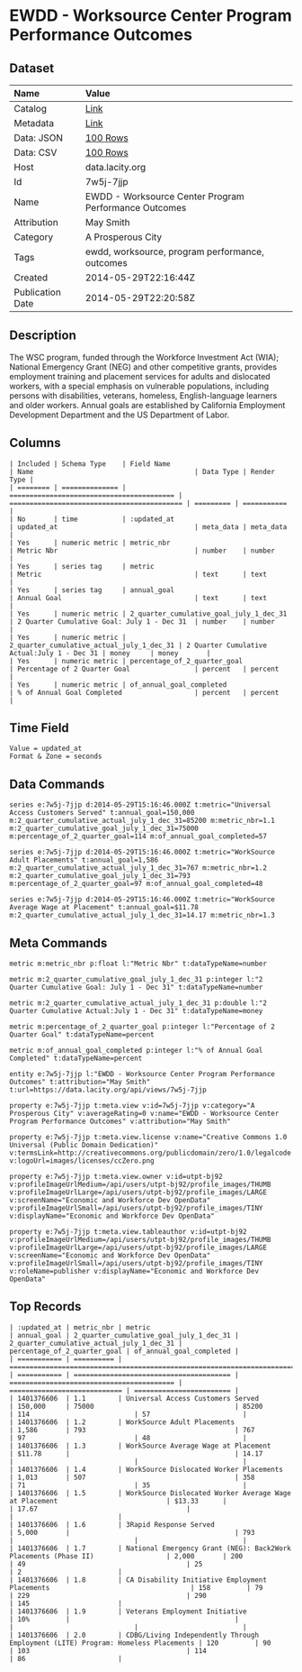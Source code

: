 # EWDD - Worksource Center Program Performance Outcomes

## Dataset

| Name | Value |
| :--- | :---- |
| Catalog | [Link](https://catalog.data.gov/dataset/ewdd-worksource-center-program-performance-outcomes-22b8d) |
| Metadata | [Link](https://data.lacity.org/api/views/7w5j-7jjp) |
| Data: JSON | [100 Rows](https://data.lacity.org/api/views/7w5j-7jjp/rows.json?max_rows=100) |
| Data: CSV | [100 Rows](https://data.lacity.org/api/views/7w5j-7jjp/rows.csv?max_rows=100) |
| Host | data.lacity.org |
| Id | 7w5j-7jjp |
| Name | EWDD - Worksource Center Program Performance Outcomes |
| Attribution | May Smith |
| Category | A Prosperous City |
| Tags | ewdd, worksource, program performance, outcomes |
| Created | 2014-05-29T22:16:44Z |
| Publication Date | 2014-05-29T22:20:58Z |

## Description

The WSC program, funded through the Workforce Investment Act (WIA); National Emergency Grant (NEG) and other competitive grants, provides employment training and placement services for adults and dislocated workers, with a special emphasis on vulnerable populations, including persons with disabilities, veterans, homeless, English-language learners and older workers.  Annual goals are established by California Employment Development Department and the US Department of Labor.

## Columns

```ls
| Included | Schema Type    | Field Name                                | Name                                        | Data Type | Render Type |
| ======== | ============== | ========================================= | =========================================== | ========= | =========== |
| No       | time           | :updated_at                               | updated_at                                  | meta_data | meta_data   |
| Yes      | numeric metric | metric_nbr                                | Metric Nbr                                  | number    | number      |
| Yes      | series tag     | metric                                    | Metric                                      | text      | text        |
| Yes      | series tag     | annual_goal                               | Annual Goal                                 | text      | text        |
| Yes      | numeric metric | 2_quarter_cumulative_goal_july_1_dec_31   | 2 Quarter Cumulative Goal: July 1 - Dec 31  | number    | number      |
| Yes      | numeric metric | 2_quarter_cumulative_actual_july_1_dec_31 | 2 Quarter Cumulative Actual:July 1 - Dec 31 | money     | money       |
| Yes      | numeric metric | percentage_of_2_quarter_goal              | Percentage of 2 Quarter Goal                | percent   | percent     |
| Yes      | numeric metric | of_annual_goal_completed                  | % of Annual Goal Completed                  | percent   | percent     |
```

## Time Field

```ls
Value = updated_at
Format & Zone = seconds
```

## Data Commands

```ls
series e:7w5j-7jjp d:2014-05-29T15:16:46.000Z t:metric="Universal Access Customers Served" t:annual_goal=150,000 m:2_quarter_cumulative_actual_july_1_dec_31=85200 m:metric_nbr=1.1 m:2_quarter_cumulative_goal_july_1_dec_31=75000 m:percentage_of_2_quarter_goal=114 m:of_annual_goal_completed=57

series e:7w5j-7jjp d:2014-05-29T15:16:46.000Z t:metric="WorkSource Adult Placements" t:annual_goal=1,586 m:2_quarter_cumulative_actual_july_1_dec_31=767 m:metric_nbr=1.2 m:2_quarter_cumulative_goal_july_1_dec_31=793 m:percentage_of_2_quarter_goal=97 m:of_annual_goal_completed=48

series e:7w5j-7jjp d:2014-05-29T15:16:46.000Z t:metric="WorkSource Average Wage at Placement" t:annual_goal=$11.78 m:2_quarter_cumulative_actual_july_1_dec_31=14.17 m:metric_nbr=1.3
```

## Meta Commands

```ls
metric m:metric_nbr p:float l:"Metric Nbr" t:dataTypeName=number

metric m:2_quarter_cumulative_goal_july_1_dec_31 p:integer l:"2 Quarter Cumulative Goal: July 1 - Dec 31" t:dataTypeName=number

metric m:2_quarter_cumulative_actual_july_1_dec_31 p:double l:"2 Quarter Cumulative Actual:July 1 - Dec 31" t:dataTypeName=money

metric m:percentage_of_2_quarter_goal p:integer l:"Percentage of 2 Quarter Goal" t:dataTypeName=percent

metric m:of_annual_goal_completed p:integer l:"% of Annual Goal Completed" t:dataTypeName=percent

entity e:7w5j-7jjp l:"EWDD - Worksource Center Program Performance Outcomes" t:attribution="May Smith" t:url=https://data.lacity.org/api/views/7w5j-7jjp

property e:7w5j-7jjp t:meta.view v:id=7w5j-7jjp v:category="A Prosperous City" v:averageRating=0 v:name="EWDD - Worksource Center Program Performance Outcomes" v:attribution="May Smith"

property e:7w5j-7jjp t:meta.view.license v:name="Creative Commons 1.0 Universal (Public Domain Dedication)" v:termsLink=http://creativecommons.org/publicdomain/zero/1.0/legalcode v:logoUrl=images/licenses/ccZero.png

property e:7w5j-7jjp t:meta.view.owner v:id=utpt-bj92 v:profileImageUrlMedium=/api/users/utpt-bj92/profile_images/THUMB v:profileImageUrlLarge=/api/users/utpt-bj92/profile_images/LARGE v:screenName="Economic and Workforce Dev OpenData" v:profileImageUrlSmall=/api/users/utpt-bj92/profile_images/TINY v:displayName="Economic and Workforce Dev OpenData"

property e:7w5j-7jjp t:meta.view.tableauthor v:id=utpt-bj92 v:profileImageUrlMedium=/api/users/utpt-bj92/profile_images/THUMB v:profileImageUrlLarge=/api/users/utpt-bj92/profile_images/LARGE v:screenName="Economic and Workforce Dev OpenData" v:profileImageUrlSmall=/api/users/utpt-bj92/profile_images/TINY v:roleName=publisher v:displayName="Economic and Workforce Dev OpenData"
```

## Top Records

```ls
| :updated_at | metric_nbr | metric                                                                           | annual_goal | 2_quarter_cumulative_goal_july_1_dec_31 | 2_quarter_cumulative_actual_july_1_dec_31 | percentage_of_2_quarter_goal | of_annual_goal_completed | 
| =========== | ========== | ================================================================================ | =========== | ======================================= | ========================================= | ============================ | ======================== | 
| 1401376606  | 1.1        | Universal Access Customers Served                                                | 150,000     | 75000                                   | 85200                                     | 114                          | 57                       | 
| 1401376606  | 1.2        | WorkSource Adult Placements                                                      | 1,586       | 793                                     | 767                                       | 97                           | 48                       | 
| 1401376606  | 1.3        | WorkSource Average Wage at Placement                                             | $11.78      |                                         | 14.17                                     |                              |                          | 
| 1401376606  | 1.4        | WorkSource Dislocated Worker Placements                                          | 1,013       | 507                                     | 358                                       | 71                           | 35                       | 
| 1401376606  | 1.5        | WorkSource Dislocated Worker Average Wage at Placement                           | $13.33      |                                         | 17.67                                     |                              |                          | 
| 1401376606  | 1.6        | 3Rapid Response Served                                                           | 5,000       |                                         | 793                                       |                              |                          | 
| 1401376606  | 1.7        | National Emergency Grant (NEG): Back2Work Placements (Phase II)                  | 2,000       | 200                                     | 49                                        | 25                           | 2                        | 
| 1401376606  | 1.8        | CA Disability Initiative Employment Placements                                   | 158         | 79                                      | 229                                       | 290                          | 145                      | 
| 1401376606  | 1.9        | Veterans Employment Initiative                                                   | 10%         |                                         |                                           |                              |                          | 
| 1401376606  | 2.0        | CDBG/Living Independently Through Employment (LITE) Program: Homeless Placements | 120         | 90                                      | 103                                       | 114                          | 86                       | 
```